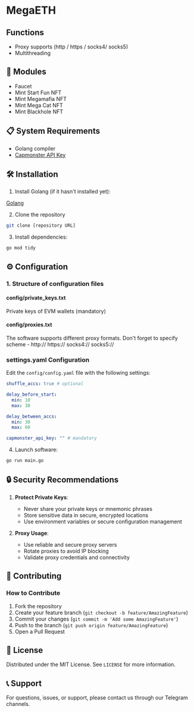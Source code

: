 # MegaETH

## Functions
* Proxy supports (http / https / socks4/ socks5)
* Multithreading

## 🤖 Modules
- Faucet
- Mint Start Fun NFT
- Mint Megamafia NFT
- Mint Mega Cat NFT
- Mint Blackhole NFT

## 📋 System Requirements

- Golang compiler
- [Capmonster API Key](https://capmonster.cloud/en)

## 🛠️ Installation

1. Install Golang (if it hasn't installed yet):

[Golang](https://go.dev/dl/)

2. Clone the repository
```bash
git clone [repository URL]
```

3. Install dependencies:
```bash
go mod tidy
```

## ⚙️ Configuration

### 1. Structure of configuration files

#### config/private_keys.txt
Private keys of EVM wallets (mandatory)

#### config/proxies.txt
The software supports different proxy formats. Don't forget to specify scheme - http:// https:// socks4:// socks5://

### settings.yaml Configuration

Edit the `config/config.yaml` file with the following settings:

```yaml
shuffle_accs: true # optional

delay_before_start:
  min: 10
  max: 30

delay_between_accs:
  min: 30
  max: 60

capmonster_api_key: "" # mandatory
```

4. Launch software:
```bash
go run main.go
```

## 🔒 Security Recommendations

1. **Protect Private Keys**: 
   - Never share your private keys or mnemonic phrases
   - Store sensitive data in secure, encrypted locations
   - Use environment variables or secure configuration management

2. **Proxy Usage**:
   - Use reliable and secure proxy servers
   - Rotate proxies to avoid IP blocking
   - Validate proxy credentials and connectivity

## 🤝 Contributing

### How to Contribute

1. Fork the repository
2. Create your feature branch (`git checkout -b feature/AmazingFeature`)
3. Commit your changes (`git commit -m 'Add some AmazingFeature'`)
4. Push to the branch (`git push origin feature/AmazingFeature`)
5. Open a Pull Request

## 📜 License

Distributed under the MIT License. See `LICENSE` for more information.

## 📞 Support

For questions, issues, or support, please contact us through our Telegram channels.
